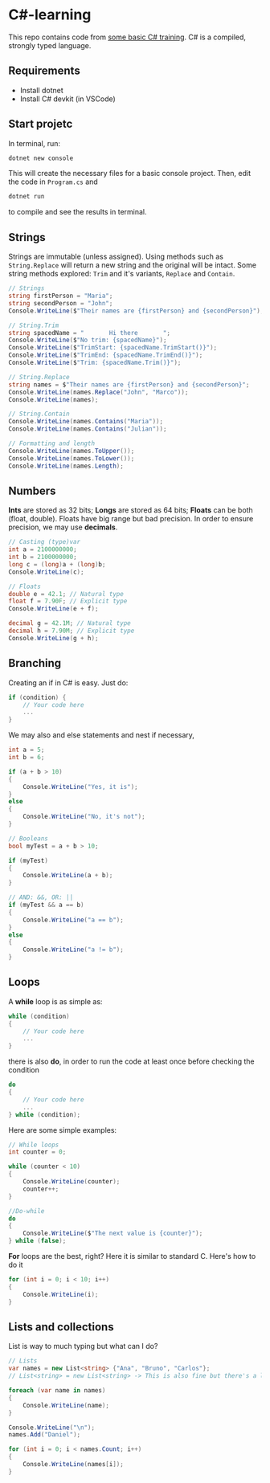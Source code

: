 # C#-learning
This repo contains code from [some basic C# training](https://www.youtube.com/playlist?list=PLdo4fOcmZ0oULFjxrOagaERVAMbmG20Xe). C# is a compiled, strongly typed language.

## Requirements
- Install dotnet
- Install C# devkit (in VSCode)

## Start projetc
In terminal, run:
```bash
dotnet new console
```
This will create the necessary files for a basic console project. Then, edit the code in ```Program.cs``` and
```bash
dotnet run
```
to compile and see the results in terminal.

## Strings
Strings are immutable (unless assigned). Using methods such as ```String.Replace``` will return a new string and the original will be intact. Some string methods explored: ```Trim``` and it's variants, ```Replace``` and ```Contain```.

```c#
// Strings
string firstPerson = "Maria";
string secondPerson = "John";
Console.WriteLine($"Their names are {firstPerson} and {secondPerson}");

// String.Trim
string spacedName = "       Hi there       ";
Console.WriteLine($"No trim: {spacedName}");
Console.WriteLine($"TrimStart: {spacedName.TrimStart()}");
Console.WriteLine($"TrimEnd: {spacedName.TrimEnd()}");
Console.WriteLine($"Trim: {spacedName.Trim()}");

// String.Replace
string names = $"Their names are {firstPerson} and {secondPerson}";
Console.WriteLine(names.Replace("John", "Marco"));
Console.WriteLine(names);

// String.Contain
Console.WriteLine(names.Contains("Maria"));
Console.WriteLine(names.Contains("Julian"));

// Formatting and length
Console.WriteLine(names.ToUpper());
Console.WriteLine(names.ToLower());
Console.WriteLine(names.Length);
```

## Numbers
**Ints** are stored as 32 bits; **Longs** are stored as 64 bits; **Floats** can be both (float, double). Floats have big range but bad precision. In order to ensure precision, we may use **decimals**.

```c#
// Casting (type)var
int a = 2100000000;
int b = 2100000000;
long c = (long)a + (long)b;
Console.WriteLine(c);

// Floats
double e = 42.1; // Natural type
float f = 7.90F; // Explicit type
Console.WriteLine(e + f);

decimal g = 42.1M; // Natural type
decimal h = 7.90M; // Explicit type
Console.WriteLine(g + h);
```

## Branching
Creating an if in C# is easy. Just do:
```c#
if (condition) {
    // Your code here
    ...
}
``` 
We may also and else statements and nest if necessary,
```c#
int a = 5;
int b = 6;

if (a + b > 10)
{
    Console.WriteLine("Yes, it is");
} 
else
{
    Console.WriteLine("No, it's not");
}

// Booleans
bool myTest = a + b > 10;

if (myTest)
{
    Console.WriteLine(a + b);
}

// AND: &&, OR: ||
if (myTest && a == b)
{
    Console.WriteLine("a == b");
} 
else
{
    Console.WriteLine("a != b");
}
```

## Loops
A **while** loop is as simple as:
```c#
while (condition)
{
    // Your code here
    ...
}
```
there is also **do**, in order to run the code at least once before checking the condition
```c#
do
{
    // Your code here
    ...
} while (condition);
```

Here are some simple examples:
```c#
// While loops
int counter = 0;

while (counter < 10)
{
    Console.WriteLine(counter);
    counter++;
}

//Do-while
do
{
    Console.WriteLine($"The next value is {counter}");
} while (false);
```

**For** loops are the best, right? Here it is similar to standard C. Here's how to do it
```c#
for (int i = 0; i < 10; i++)
{
    Console.WriteLine(i);
}
```

## Lists and collections
List<T> is way to much typing but what can I do?
```c#
// Lists
var names = new List<string> {"Ana", "Bruno", "Carlos"};
// List<string> = new List<string> -> This is also fine but there's a lot repeated code.

foreach (var name in names)
{
    Console.WriteLine(name);
}

Console.WriteLine("\n");
names.Add("Daniel");

for (int i = 0; i < names.Count; i++)
{
    Console.WriteLine(names[i]);
}
```